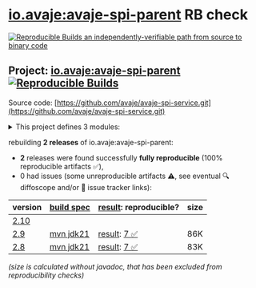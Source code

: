 [io.avaje:avaje-spi-parent](https://central.sonatype.com/artifact/io.avaje/avaje-spi-parent/versions) RB check
=======

[![Reproducible Builds](https://reproducible-builds.org/images/logos/rb.svg) an independently-verifiable path from source to binary code](https://reproducible-builds.org/)

## Project: [io.avaje:avaje-spi-parent](https://central.sonatype.com/artifact/io.avaje/avaje-spi-parent/versions) [![Reproducible Builds](https://img.shields.io/endpoint?url=https://raw.githubusercontent.com/jvm-repo-rebuild/reproducible-central/master/content/io/avaje/spi/badge.json)](https://github.com/jvm-repo-rebuild/reproducible-central/blob/master/content/io/avaje/spi/README.md)

Source code: [https://github.com/avaje/avaje-spi-service.git](https://github.com/avaje/avaje-spi-service.git)

<details><summary>This project defines 3 modules:</summary>

* [io.avaje:avaje-spi-core](https://central.sonatype.com/artifact/io.avaje/avaje-spi-core/overview)
* [io.avaje:avaje-spi-parent](https://central.sonatype.com/artifact/io.avaje/avaje-spi-parent/overview)
* [io.avaje:avaje-spi-service](https://central.sonatype.com/artifact/io.avaje/avaje-spi-service/overview)
</details>

rebuilding **2 releases** of io.avaje:avaje-spi-parent:
- **2** releases were found successfully **fully reproducible** (100% reproducible artifacts :white_check_mark:),
- 0 had issues (some unreproducible artifacts :warning:, see eventual :mag: diffoscope and/or :memo: issue tracker links):

| version | [build spec](/BUILDSPEC.md) | [result](https://reproducible-builds.org/docs/jvm/): reproducible? | size |
| -- | --------- | ------ | -- |
| [2.10](https://central.sonatype.com/artifact/io.avaje/avaje-spi-parent/2.10/pom) | | | |
| [2.9](https://central.sonatype.com/artifact/io.avaje/avaje-spi-parent/2.9/pom) | [mvn jdk21](avaje-spi-2.9.buildspec) | [result](avaje-spi-parent-2.9.buildinfo): [7 :white_check_mark: ](avaje-spi-parent-2.9.buildcompare) | 86K |
| [2.8](https://central.sonatype.com/artifact/io.avaje/avaje-spi-parent/2.8/pom) | [mvn jdk21](avaje-spi-2.8.buildspec) | [result](avaje-spi-parent-2.8.buildinfo): [7 :white_check_mark: ](avaje-spi-parent-2.8.buildcompare) | 83K |

<i>(size is calculated without javadoc, that has been excluded from reproducibility checks)</i>
